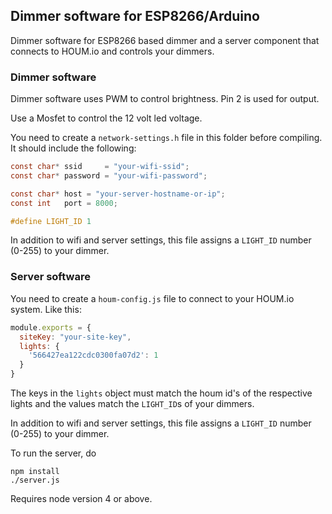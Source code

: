 ## Dimmer software for ESP8266/Arduino

Dimmer software for ESP8266 based dimmer and a server component that connects to HOUM.io
and controls your dimmers.

### Dimmer software

Dimmer software uses PWM to control brightness. Pin 2 is used for output.

Use a Mosfet to control the 12 volt led voltage.

You need to create a `network-settings.h` file in this folder before compiling. It should include the following:

```c
const char* ssid     = "your-wifi-ssid";
const char* password = "your-wifi-password";

const char* host = "your-server-hostname-or-ip";
const int   port = 8000;

#define LIGHT_ID 1
```

In addition to wifi and server settings, this file assigns a `LIGHT_ID` number (0-255) to your dimmer.


### Server software

You need to create a `houm-config.js` file to connect to your HOUM.io system. Like this:

```js
module.exports = { 
  siteKey: "your-site-key", 
  lights: {
    '566427ea122cdc0300fa07d2': 1
  }
}
```

The keys in the `lights` object must match the houm id's of the respective lights and the values match
the `LIGHT_ID`s of your dimmers.

In addition to wifi and server settings, this file assigns a `LIGHT_ID` number (0-255) to your dimmer.

To run the server, do

    npm install
    ./server.js

Requires node version 4 or above.
